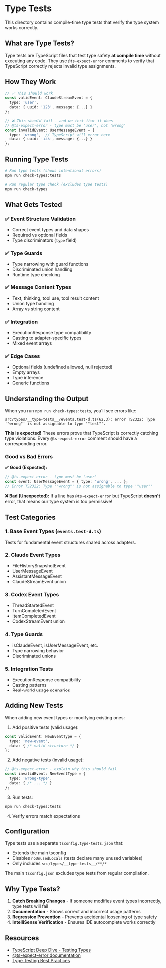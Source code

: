 # Type Tests

This directory contains compile-time type tests that verify the type system works correctly.

## What are Type Tests?

Type tests are TypeScript files that test type safety **at compile time** without executing any code. They use `@ts-expect-error` comments to verify that TypeScript correctly rejects invalid type assignments.

## How They Work

```typescript
// ✅ This should work
const validEvent: ClaudeStreamEvent = {
  type: 'user',
  data: { uuid: '123', message: {...} }
};

// ❌ This should fail - and we test that it does
// @ts-expect-error - type must be 'user', not 'wrong'
const invalidEvent: UserMessageEvent = {
  type: 'wrong',  // TypeScript will error here
  data: { uuid: '123', message: {...} }
};
```

## Running Type Tests

```bash
# Run type tests (shows intentional errors)
npm run check-types:tests

# Run regular type check (excludes type tests)
npm run check-types
```

## What Gets Tested

### ✅ Event Structure Validation
- Correct event types and data shapes
- Required vs optional fields
- Type discriminators (`type` field)

### ✅ Type Guards
- Type narrowing with guard functions
- Discriminated union handling
- Runtime type checking

### ✅ Message Content Types
- Text, thinking, tool use, tool result content
- Union type handling
- Array vs string content

### ✅ Integration
- ExecutionResponse type compatibility
- Casting to adapter-specific types
- Mixed event arrays

### ✅ Edge Cases
- Optional fields (undefined allowed, null rejected)
- Empty arrays
- Type inference
- Generic functions

## Understanding the Output

When you run `npm run check-types:tests`, you'll see errors like:

```
src/types/__type-tests__/events.test-d.ts(62,3): error TS2322: Type '"wrong"' is not assignable to type '"test"'.
```

**This is expected!** These errors prove that TypeScript is correctly catching type violations. Every `@ts-expect-error` comment should have a corresponding error.

### Good vs Bad Errors

**✅ Good (Expected):**
```typescript
// @ts-expect-error - type must be 'user'
const event: UserMessageEvent = { type: 'wrong', ... };
// Error TS2322: Type '"wrong"' is not assignable to type '"user"'
```

**❌ Bad (Unexpected):**
If a line has `@ts-expect-error` but TypeScript **doesn't** error, that means our type system is too permissive!

## Test Categories

### 1. Base Event Types (`events.test-d.ts`)
Tests for fundamental event structures shared across adapters.

### 2. Claude Event Types
- FileHistorySnapshotEvent
- UserMessageEvent
- AssistantMessageEvent
- ClaudeStreamEvent union

### 3. Codex Event Types
- ThreadStartedEvent
- TurnCompletedEvent
- ItemCompletedEvent
- CodexStreamEvent union

### 4. Type Guards
- isClaudeEvent, isUserMessageEvent, etc.
- Type narrowing behavior
- Discriminated unions

### 5. Integration Tests
- ExecutionResponse compatibility
- Casting patterns
- Real-world usage scenarios

## Adding New Tests

When adding new event types or modifying existing ones:

1. Add positive tests (valid usage):
```typescript
const validEvent: NewEventType = {
  type: 'new-event',
  data: { /* valid structure */ }
};
```

2. Add negative tests (invalid usage):
```typescript
// @ts-expect-error - explain why this should fail
const invalidEvent: NewEventType = {
  type: 'wrong-type',
  data: { /* ... */ }
};
```

3. Run tests:
```bash
npm run check-types:tests
```

4. Verify errors match expectations

## Configuration

Type tests use a separate `tsconfig.type-tests.json` that:
- Extends the main tsconfig
- Disables `noUnusedLocals` (tests declare many unused variables)
- Only includes `src/types/__type-tests__/**/*`

The main `tsconfig.json` excludes type tests from regular compilation.

## Why Type Tests?

1. **Catch Breaking Changes** - If someone modifies event types incorrectly, type tests will fail
2. **Documentation** - Shows correct and incorrect usage patterns
3. **Regression Prevention** - Prevents accidental loosening of type safety
4. **IntelliSense Verification** - Ensures IDE autocomplete works correctly

## Resources

- [TypeScript Deep Dive - Testing Types](https://basarat.gitbook.io/typescript/intro-1/testing)
- [@ts-expect-error documentation](https://www.typescriptlang.org/docs/handbook/release-notes/typescript-3-9.html#-ts-expect-error-comments)
- [Type Testing Best Practices](https://github.com/SamVerschueren/tsd)
